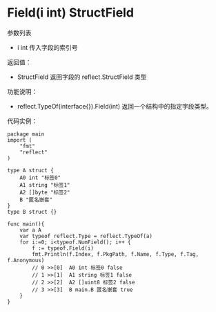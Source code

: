 # Field(i int) StructField

参数列表

- i int 传入字段的索引号

返回值：

- StructField 返回字段的 reflect.StructField 类型

功能说明：

- reflect.TypeOf(interface{}).Field(int) 返回一个结构中的指定字段类型。

代码实例：
	
	package main
	import (
	    "fmt"
	    "reflect"
	)
	
	type A struct {
		A0 int "标签0"
		A1 string "标签1"
		A2 []byte "标签2"
		B "匿名嵌套"
	}
	type B struct {}
	
	func main(){
		var a A
		var typeof reflect.Type = reflect.TypeOf(a)
		for i:=0; i<typeof.NumField(); i++ {
			f := typeof.Field(i)
			fmt.Println(f.Index, f.PkgPath, f.Name, f.Type, f.Tag, f.Anonymous)
			// 0 >>[0]  A0 int 标签0 false
			// 1 >>[1]  A1 string 标签1 false
			// 2 >>[2]  A2 []uint8 标签2 false
			// 3 >>[3]  B main.B 匿名嵌套 true
		}
	}
